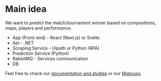 # Main idea

We want to predict the match/tournament winner based on compositions, maps, players and performance.

- App (Front-end) - React (Next.js) or Svelte
- Api - .NET
- Scraping Service - Uipath or Python (RPA)
- Prediction Service (Python)
- RabbitMQ - Services communication
- DB

Feel free to check our [documentation and studies](https://coda.io/d/Projeto_d8mmE-qKicd/preCog_suytw#_lu4GB) or our [Mokcups](https://www.figma.com/file/FO0l4WGuGrg4pI3Btvo5Ne/preCog-mockups?type=design&node-id=0%3A1&mode=design&t=B5tA7viuRxwBnNkI-1)

